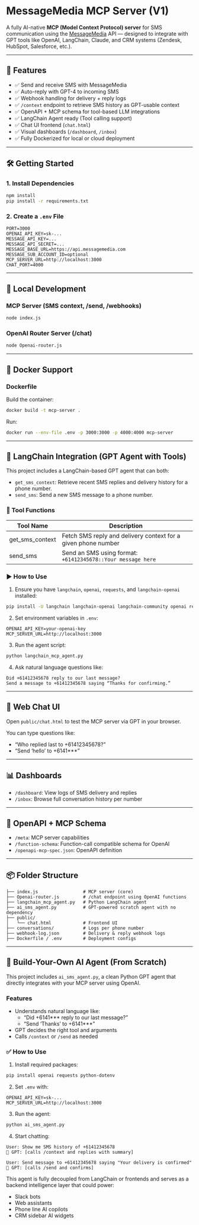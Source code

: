 # MessageMedia MCP Server (V1)

A fully AI-native **MCP (Model Context Protocol) server** for SMS communication using the [MessageMedia](https://messagemedia.com) API — designed to integrate with GPT tools like OpenAI, LangChain, Claude, and CRM systems (Zendesk, HubSpot, Salesforce, etc.).

---

## 🚀 Features

- ✅ Send and receive SMS with MessageMedia
- ✅ Auto-reply with GPT-4 to incoming SMS
- ✅ Webhook handling for delivery + reply logs
- ✅ `/context` endpoint to retrieve SMS history as GPT-usable context
- ✅ OpenAPI + MCP schema for tool-based LLM integrations
- ✅ LangChain Agent ready (Tool calling support)
- ✅ Chat UI frontend (`chat.html`)
- ✅ Visual dashboards (`/dashboard`, `/inbox`)
- ✅ Fully Dockerized for local or cloud deployment

---

## 🛠️ Getting Started

### 1. Install Dependencies
```bash
npm install
pip install -r requirements.txt
```

### 2. Create a `.env` File
```env
PORT=3000
OPENAI_API_KEY=sk-...
MESSAGE_API_KEY=...
MESSAGE_API_SECRET=...
MESSAGE_BASE_URL=https://api.messagemedia.com
MESSAGE_SUB_ACCOUNT_ID=optional
MCP_SERVER_URL=http://localhost:3000
CHAT_PORT=4000
```

---

## 🧪 Local Development

### MCP Server (SMS context, /send, /webhooks)
```bash
node index.js
```

### OpenAI Router Server (/chat)
```bash
node Openai-router.js
```

---

## 🐳 Docker Support

### Dockerfile
Build the container:
```bash
docker build -t mcp-server .
```

Run:
```bash
docker run --env-file .env -p 3000:3000 -p 4000:4000 mcp-server
```

---

## 🧠 LangChain Integration (GPT Agent with Tools)

This project includes a LangChain-based GPT agent that can both:

- `get_sms_context`: Retrieve recent SMS replies and delivery history for a phone number.
- `send_sms`: Send a new SMS message to a phone number.

### 🔧 Tool Functions

| Tool Name        | Description                                                                 |
|------------------|-----------------------------------------------------------------------------|
| get_sms_context  | Fetch SMS reply and delivery context for a given phone number              |
| send_sms         | Send an SMS using format: `+61412345678::Your message here`                |

### ▶️ How to Use

1. Ensure you have `langchain`, `openai`, `requests`, and `langchain-openai` installed:
```bash
pip install -U langchain langchain-openai langchain-community openai requests
```

2. Set environment variables in `.env`:
```env
OPENAI_API_KEY=your-openai-key
MCP_SERVER_URL=http://localhost:3000
```

3. Run the agent script:
```bash
python langchain_mcp_agent.py
```

4. Ask natural language questions like:
```
Did +61412345678 reply to our last message?
Send a message to +61412345678 saying “Thanks for confirming.”
```

---

## 💬 Web Chat UI

Open `public/chat.html` to test the MCP server via GPT in your browser.

You can type questions like:
- “Who replied last to +61412345678?”
- “Send ‘hello’ to +6141***”

---

## 📊 Dashboards

- `/dashboard`: View logs of SMS delivery and replies
- `/inbox`: Browse full conversation history per number

---

## 🧾 OpenAPI + MCP Schema

- `/meta`: MCP server capabilities
- `/function-schema`: Function-call compatible schema for OpenAI
- `/openapi-mcp-spec.json`: OpenAPI definition

---

## 📦 Folder Structure

```
├── index.js                 # MCP server (core)
├── Openai-router.js         # /chat endpoint using OpenAI functions
├── langchain_mcp_agent.py   # Python LangChain agent
├── ai_sms_agent.py          # GPT-powered scratch agent with no dependency
├── public/
│   └── chat.html            # Frontend UI
├── conversations/           # Logs per phone number
├── webhook-log.json         # Delivery & reply webhook logs
├── Dockerfile / .env        # Deployment configs
```

---

## 🤖 Build-Your-Own AI Agent (From Scratch)

This project includes `ai_sms_agent.py`, a clean Python GPT agent that directly integrates with your MCP server using OpenAI.

### Features

- Understands natural language like:
  - “Did +6141*** reply to our last message?”
  - “Send ‘Thanks’ to +6141***”
- GPT decides the right tool and arguments
- Calls `/context` or `/send` as needed

### ✅ How to Use

1. Install required packages:
```bash
pip install openai requests python-dotenv
```

2. Set `.env` with:
```env
OPENAI_API_KEY=sk-...
MCP_SERVER_URL=http://localhost:3000
```

3. Run the agent:
```bash
python ai_sms_agent.py
```

4. Start chatting:
```
User: Show me SMS history of +61412345678
🤖 GPT: [calls /context and replies with summary]

User: Send message to +61412345678 saying "Your delivery is confirmed"
🤖 GPT: [calls /send and confirms]
```

This agent is fully decoupled from LangChain or frontends and serves as a backend intelligence layer that could power:

- Slack bots
- Web assistants
- Phone line AI copilots
- CRM sidebar AI widgets